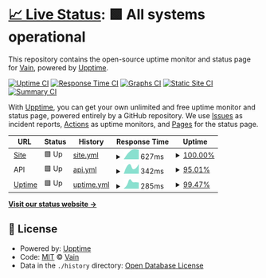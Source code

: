 # [📈 Live Status](https://status.vainapp.com.br): <!--live status--> **🟩 All systems operational**

This repository contains the open-source uptime monitor and status page for [Vain](https://vainapp.com.br), powered by [Upptime](https://github.com/upptime/upptime).

[![Uptime CI](https://github.com/vainapp/uptime/workflows/Uptime%20CI/badge.svg)](https://github.com/vainapp/uptime/actions?query=workflow%3A%22Uptime+CI%22)
[![Response Time CI](https://github.com/vainapp/uptime/workflows/Response%20Time%20CI/badge.svg)](https://github.com/vainapp/uptime/actions?query=workflow%3A%22Response+Time+CI%22)
[![Graphs CI](https://github.com/vainapp/uptime/workflows/Graphs%20CI/badge.svg)](https://github.com/vainapp/uptime/actions?query=workflow%3A%22Graphs+CI%22)
[![Static Site CI](https://github.com/vainapp/uptime/workflows/Static%20Site%20CI/badge.svg)](https://github.com/vainapp/uptime/actions?query=workflow%3A%22Static+Site+CI%22)
[![Summary CI](https://github.com/vainapp/uptime/workflows/Summary%20CI/badge.svg)](https://github.com/vainapp/uptime/actions?query=workflow%3A%22Summary+CI%22)

With [Upptime](https://upptime.js.org), you can get your own unlimited and free uptime monitor and status page, powered entirely by a GitHub repository. We use [Issues](https://github.com/vainapp/uptime/issues) as incident reports, [Actions](https://github.com/vainapp/uptime/actions) as uptime monitors, and [Pages](https://status.vainapp.com.br) for the status page.

<!--start: status pages-->
<!-- This summary is generated by Upptime (https://github.com/upptime/upptime) -->
<!-- Do not edit this manually, your changes will be overwritten -->
<!-- prettier-ignore -->
| URL | Status | History | Response Time | Uptime |
| --- | ------ | ------- | ------------- | ------ |
| <img alt="" src="https://www.vainapp.com.br/favicon.ico" height="13"> [Site](https://vainapp.com.br) | 🟩 Up | [site.yml](https://github.com/vainapp/uptime/commits/HEAD/history/site.yml) | <details><summary><img alt="Response time graph" src="./graphs/site/response-time-week.png" height="20"> 627ms</summary><br><a href="https://status.vainapp.com.br/history/site"><img alt="Response time 627" src="https://img.shields.io/endpoint?url=https%3A%2F%2Fraw.githubusercontent.com%2Fvainapp%2Fuptime%2FHEAD%2Fapi%2Fsite%2Fresponse-time.json"></a><br><a href="https://status.vainapp.com.br/history/site"><img alt="24-hour response time 677" src="https://img.shields.io/endpoint?url=https%3A%2F%2Fraw.githubusercontent.com%2Fvainapp%2Fuptime%2FHEAD%2Fapi%2Fsite%2Fresponse-time-day.json"></a><br><a href="https://status.vainapp.com.br/history/site"><img alt="7-day response time 627" src="https://img.shields.io/endpoint?url=https%3A%2F%2Fraw.githubusercontent.com%2Fvainapp%2Fuptime%2FHEAD%2Fapi%2Fsite%2Fresponse-time-week.json"></a><br><a href="https://status.vainapp.com.br/history/site"><img alt="30-day response time 627" src="https://img.shields.io/endpoint?url=https%3A%2F%2Fraw.githubusercontent.com%2Fvainapp%2Fuptime%2FHEAD%2Fapi%2Fsite%2Fresponse-time-month.json"></a><br><a href="https://status.vainapp.com.br/history/site"><img alt="1-year response time 627" src="https://img.shields.io/endpoint?url=https%3A%2F%2Fraw.githubusercontent.com%2Fvainapp%2Fuptime%2FHEAD%2Fapi%2Fsite%2Fresponse-time-year.json"></a></details> | <details><summary><a href="https://status.vainapp.com.br/history/site">100.00%</a></summary><a href="https://status.vainapp.com.br/history/site"><img alt="All-time uptime 100.00%" src="https://img.shields.io/endpoint?url=https%3A%2F%2Fraw.githubusercontent.com%2Fvainapp%2Fuptime%2FHEAD%2Fapi%2Fsite%2Fuptime.json"></a><br><a href="https://status.vainapp.com.br/history/site"><img alt="24-hour uptime 100.00%" src="https://img.shields.io/endpoint?url=https%3A%2F%2Fraw.githubusercontent.com%2Fvainapp%2Fuptime%2FHEAD%2Fapi%2Fsite%2Fuptime-day.json"></a><br><a href="https://status.vainapp.com.br/history/site"><img alt="7-day uptime 100.00%" src="https://img.shields.io/endpoint?url=https%3A%2F%2Fraw.githubusercontent.com%2Fvainapp%2Fuptime%2FHEAD%2Fapi%2Fsite%2Fuptime-week.json"></a><br><a href="https://status.vainapp.com.br/history/site"><img alt="30-day uptime 100.00%" src="https://img.shields.io/endpoint?url=https%3A%2F%2Fraw.githubusercontent.com%2Fvainapp%2Fuptime%2FHEAD%2Fapi%2Fsite%2Fuptime-month.json"></a><br><a href="https://status.vainapp.com.br/history/site"><img alt="1-year uptime 100.00%" src="https://img.shields.io/endpoint?url=https%3A%2F%2Fraw.githubusercontent.com%2Fvainapp%2Fuptime%2FHEAD%2Fapi%2Fsite%2Fuptime-year.json"></a></details>
| <img alt="" src="https://www.vainapp.com.br/favicon.ico" height="13"> API | 🟩 Up | [api.yml](https://github.com/vainapp/uptime/commits/HEAD/history/api.yml) | <details><summary><img alt="Response time graph" src="./graphs/api/response-time-week.png" height="20"> 342ms</summary><br><a href="https://status.vainapp.com.br/history/api"><img alt="Response time 342" src="https://img.shields.io/endpoint?url=https%3A%2F%2Fraw.githubusercontent.com%2Fvainapp%2Fuptime%2FHEAD%2Fapi%2Fapi%2Fresponse-time.json"></a><br><a href="https://status.vainapp.com.br/history/api"><img alt="24-hour response time 421" src="https://img.shields.io/endpoint?url=https%3A%2F%2Fraw.githubusercontent.com%2Fvainapp%2Fuptime%2FHEAD%2Fapi%2Fapi%2Fresponse-time-day.json"></a><br><a href="https://status.vainapp.com.br/history/api"><img alt="7-day response time 342" src="https://img.shields.io/endpoint?url=https%3A%2F%2Fraw.githubusercontent.com%2Fvainapp%2Fuptime%2FHEAD%2Fapi%2Fapi%2Fresponse-time-week.json"></a><br><a href="https://status.vainapp.com.br/history/api"><img alt="30-day response time 342" src="https://img.shields.io/endpoint?url=https%3A%2F%2Fraw.githubusercontent.com%2Fvainapp%2Fuptime%2FHEAD%2Fapi%2Fapi%2Fresponse-time-month.json"></a><br><a href="https://status.vainapp.com.br/history/api"><img alt="1-year response time 342" src="https://img.shields.io/endpoint?url=https%3A%2F%2Fraw.githubusercontent.com%2Fvainapp%2Fuptime%2FHEAD%2Fapi%2Fapi%2Fresponse-time-year.json"></a></details> | <details><summary><a href="https://status.vainapp.com.br/history/api">95.01%</a></summary><a href="https://status.vainapp.com.br/history/api"><img alt="All-time uptime 95.01%" src="https://img.shields.io/endpoint?url=https%3A%2F%2Fraw.githubusercontent.com%2Fvainapp%2Fuptime%2FHEAD%2Fapi%2Fapi%2Fuptime.json"></a><br><a href="https://status.vainapp.com.br/history/api"><img alt="24-hour uptime 100.00%" src="https://img.shields.io/endpoint?url=https%3A%2F%2Fraw.githubusercontent.com%2Fvainapp%2Fuptime%2FHEAD%2Fapi%2Fapi%2Fuptime-day.json"></a><br><a href="https://status.vainapp.com.br/history/api"><img alt="7-day uptime 95.01%" src="https://img.shields.io/endpoint?url=https%3A%2F%2Fraw.githubusercontent.com%2Fvainapp%2Fuptime%2FHEAD%2Fapi%2Fapi%2Fuptime-week.json"></a><br><a href="https://status.vainapp.com.br/history/api"><img alt="30-day uptime 95.01%" src="https://img.shields.io/endpoint?url=https%3A%2F%2Fraw.githubusercontent.com%2Fvainapp%2Fuptime%2FHEAD%2Fapi%2Fapi%2Fuptime-month.json"></a><br><a href="https://status.vainapp.com.br/history/api"><img alt="1-year uptime 95.01%" src="https://img.shields.io/endpoint?url=https%3A%2F%2Fraw.githubusercontent.com%2Fvainapp%2Fuptime%2FHEAD%2Fapi%2Fapi%2Fuptime-year.json"></a></details>
| <img alt="" src="https://www.vainapp.com.br/favicon.ico" height="13"> [Uptime](https://status.vainapp.com.br) | 🟩 Up | [uptime.yml](https://github.com/vainapp/uptime/commits/HEAD/history/uptime.yml) | <details><summary><img alt="Response time graph" src="./graphs/uptime/response-time-week.png" height="20"> 285ms</summary><br><a href="https://status.vainapp.com.br/history/uptime"><img alt="Response time 285" src="https://img.shields.io/endpoint?url=https%3A%2F%2Fraw.githubusercontent.com%2Fvainapp%2Fuptime%2FHEAD%2Fapi%2Fuptime%2Fresponse-time.json"></a><br><a href="https://status.vainapp.com.br/history/uptime"><img alt="24-hour response time 287" src="https://img.shields.io/endpoint?url=https%3A%2F%2Fraw.githubusercontent.com%2Fvainapp%2Fuptime%2FHEAD%2Fapi%2Fuptime%2Fresponse-time-day.json"></a><br><a href="https://status.vainapp.com.br/history/uptime"><img alt="7-day response time 285" src="https://img.shields.io/endpoint?url=https%3A%2F%2Fraw.githubusercontent.com%2Fvainapp%2Fuptime%2FHEAD%2Fapi%2Fuptime%2Fresponse-time-week.json"></a><br><a href="https://status.vainapp.com.br/history/uptime"><img alt="30-day response time 285" src="https://img.shields.io/endpoint?url=https%3A%2F%2Fraw.githubusercontent.com%2Fvainapp%2Fuptime%2FHEAD%2Fapi%2Fuptime%2Fresponse-time-month.json"></a><br><a href="https://status.vainapp.com.br/history/uptime"><img alt="1-year response time 285" src="https://img.shields.io/endpoint?url=https%3A%2F%2Fraw.githubusercontent.com%2Fvainapp%2Fuptime%2FHEAD%2Fapi%2Fuptime%2Fresponse-time-year.json"></a></details> | <details><summary><a href="https://status.vainapp.com.br/history/uptime">99.47%</a></summary><a href="https://status.vainapp.com.br/history/uptime"><img alt="All-time uptime 99.47%" src="https://img.shields.io/endpoint?url=https%3A%2F%2Fraw.githubusercontent.com%2Fvainapp%2Fuptime%2FHEAD%2Fapi%2Fuptime%2Fuptime.json"></a><br><a href="https://status.vainapp.com.br/history/uptime"><img alt="24-hour uptime 100.00%" src="https://img.shields.io/endpoint?url=https%3A%2F%2Fraw.githubusercontent.com%2Fvainapp%2Fuptime%2FHEAD%2Fapi%2Fuptime%2Fuptime-day.json"></a><br><a href="https://status.vainapp.com.br/history/uptime"><img alt="7-day uptime 99.47%" src="https://img.shields.io/endpoint?url=https%3A%2F%2Fraw.githubusercontent.com%2Fvainapp%2Fuptime%2FHEAD%2Fapi%2Fuptime%2Fuptime-week.json"></a><br><a href="https://status.vainapp.com.br/history/uptime"><img alt="30-day uptime 99.47%" src="https://img.shields.io/endpoint?url=https%3A%2F%2Fraw.githubusercontent.com%2Fvainapp%2Fuptime%2FHEAD%2Fapi%2Fuptime%2Fuptime-month.json"></a><br><a href="https://status.vainapp.com.br/history/uptime"><img alt="1-year uptime 99.47%" src="https://img.shields.io/endpoint?url=https%3A%2F%2Fraw.githubusercontent.com%2Fvainapp%2Fuptime%2FHEAD%2Fapi%2Fuptime%2Fuptime-year.json"></a></details>

<!--end: status pages-->

[**Visit our status website →**](https://status.vainapp.com.br)

## 📄 License

- Powered by: [Upptime](https://github.com/upptime/upptime)
- Code: [MIT](./LICENSE) © [Vain](https://vainapp.com.br)
- Data in the `./history` directory: [Open Database License](https://opendatacommons.org/licenses/odbl/1-0/)
